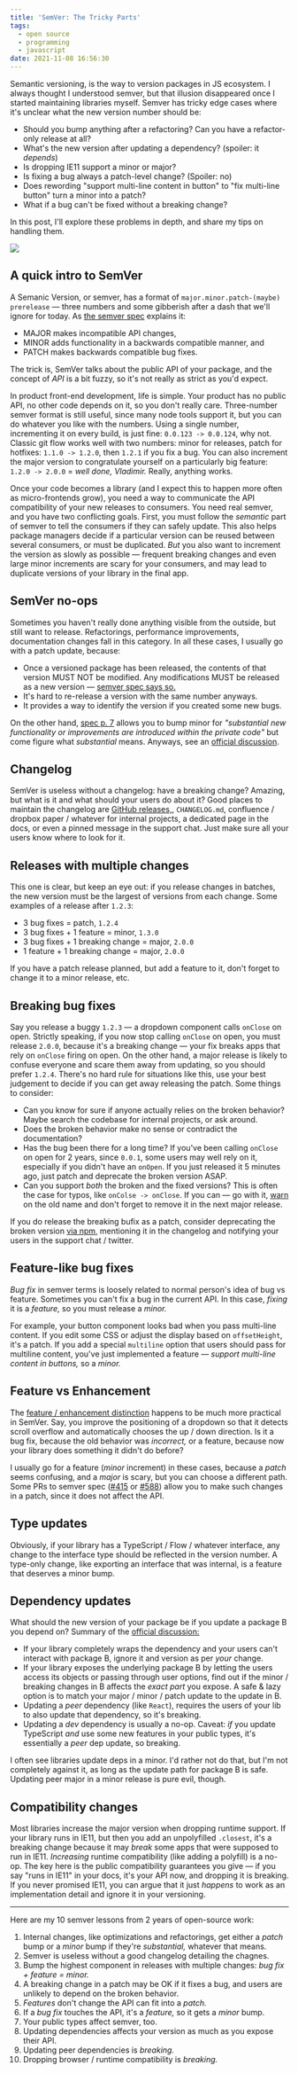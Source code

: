 ```yaml
---
title: 'SemVer: The Tricky Parts'
tags:
  - open source
  - programming
  - javascript
date: 2021-11-08 16:56:30
---
```



Semantic versioning, is the way to version packages in JS ecosystem. I always thought I understood semver, but that illusion disappeared once I started maintaining libraries myself. Semver has tricky edge cases where it's unclear what the new version number should be:

- Should you bump anything after a refactoring? Can you have a refactor-only release at all?
- What's the new version after updating a dependency? (spoiler: it _depends_)
- Is dropping IE11 support a minor or major?
- Is fixing a bug always a patch-level change? (Spoiler: no)
- Does rewording "support multi-line content in button" to "fix multi-line button" turn a minor into a patch?
- What if a bug can't be fixed without a breaking change?

In this post, I'll explore these problems in depth, and share my tips on handling them.

![](/images/semver.jpg)

## A quick intro to SemVer

A Semanic Version, or semver, has a format of `major.minor.patch-(maybe) prerelease` — three numbers and some gibberish after a dash that we'll ignore for today. As [the semver spec](https://semver.org/) explains it:

- MAJOR makes incompatible API changes,
- MINOR adds functionality in a backwards compatible manner, and
- PATCH makes backwards compatible bug fixes.

The trick is, SemVer talks about the public API of your package, and the concept of _API_ is a bit fuzzy, so it's not really as strict as you'd expect.

In product front-end development, life is simple. Your product has no public API, no other code depends on it, so you don't really care. Three-number semver format is still useful, since many node tools support it, but you can do whatever you like with the numbers. Using a single number, incrementing it on every build, is just fine: `0.0.123 -> 0.0.124`, why not. Classic git flow works well with two numbers: minor for releases, patch for hotfixes: `1.1.0 -> 1.2.0`, then `1.2.1` if you fix a bug. You can also increment the major version to congratulate yourself on a particularly big feature: `1.2.0 -> 2.0.0` = _well done, Vladimir._ Really, anything works.

Once your code becomes a library (and I expect this to happen more often as micro-frontends grow), you need a way to communicate the API compatibility of your new releases to consumers. You need real semver, and you have two conflicting goals. First, you must follow the _semantic_ part of semver to tell the consumers if they can safely update. This also helps package managers decide if a particular version can be reused between several consumers, or must be duplicated. _But_ you also want to increment the version as slowly as possible — frequent breaking changes and even large minor increments are scary for your consumers, and may lead to duplicate versions of your library in the final app.

## SemVer no-ops

Sometimes you haven't really done anything visible from the outside, but still want to release. Refactorings, performance improvements, documentation changes fall in this category. In all these cases, I usually go with a patch update, because:

- Once a versioned package has been released, the contents of that version MUST NOT be modified. Any modifications MUST be released as a new version — [semver spec says so.](https://semver.org/#spec-item-3)
- It's hard to re-release a version with the same number anyways.
- It provides a way to identify the version if you created some new bugs.

On the other hand, [spec p. 7](https://semver.org/#spec-item-7) allows you to bump minor for _"substantial new functionality or improvements are introduced within the private code"_ but come figure what _substantial_ means. Anyways, see an [official discussion](https://github.com/semver/semver/issues/146).

## Changelog

SemVer is useless without a changelog: have a breaking change? Amazing, but what is it and what should your users do about it? Good places to maintain the changelog are [GitHub releases,](https://docs.github.com/en/repositories/releasing-projects-on-github/managing-releases-in-a-repository), `CHANGELOG.md`, confluence / dropbox paper / whatever for internal projects, a dedicated page in the docs, or even a pinned message in the support chat. Just make sure all your users know where to look for it.

## Releases with multiple changes

This one is clear, but keep an eye out: if you release changes in batches, the new version must be the largest of versions from each change. Some examples of a release after `1.2.3`:

- 3 bug fixes = patch, `1.2.4`
- 3 bug fixes + 1 feature = minor, `1.3.0`
- 3 bug fixes + 1 breaking change = major, `2.0.0`
- 1 feature + 1 breaking change = major, `2.0.0`

If you have a patch release planned, but add a feature to it, don't forget to change it to a minor release, etc.

## Breaking bug fixes

Say you release a buggy `1.2.3` — a dropdown component calls `onClose` on open. Strictly speaking, if you now stop calling `onClose` on open, you must release `2.0.0`, because it's a breaking change — your fix breaks apps that rely on `onClose` firing on open. On the other hand, a major release is likely to confuse everyone and scare them away from updating, so you should prefer `1.2.4`. There's no hard rule for situations like this, use your best judgement to decide if you can get away releasing the patch. Some things to consider:

- Can you know for sure if anyone actually relies on the broken behavior? Maybe search the codebase for internal projects, or ask around.
- Does the broken behavior make no sense or contradict the documentation?
- Has the bug been there for a long time? If you've been calling `onClose` on open for 2 years, since `0.0.1`, some users may well rely on it, especially if you didn't have an `onOpen`. If you just released it 5 minutes ago, just patch and deprecate the broken version ASAP.
- Can you support _both_ the broken and the fixed versions? This is often the case for typos, like `onColse -> onClose`. If you can — go with it, [warn](/2021/09/22/dev-warnings/) on the old name and don't forget to remove it in the next major release.

If you do release the breaking bufix as a patch, consider deprecating the broken version [via npm,](https://docs.npmjs.com/deprecating-and-undeprecating-packages-or-package-versions) mentioning it in the changelog and notifying your users in the support chat / twitter.

## Feature-like bug fixes

_Bug fix_ in semver terms is loosely related to normal person's idea of bug vs feature. Sometimes you can't fix a bug in the current API. In this case, _fixing_ it is a _feature,_ so you must release a _minor._ 

For example, your button component looks bad when you pass multi-line content. If you edit some CSS or adjust the display based on `offsetHeight`, it's a patch. If you add a special `multiline` option that users should pass for multiline content, you've just implemented a feature — _support multi-line content in buttons,_ so a _minor._

## Feature vs Enhancement

The [feature / enhancement distinction](https://stackoverflow.com/questions/27572557/scrum-terminology-what-is-the-difference-between-a-new-feature-and-an-enhanceme) happens to be much more practical in SemVer. Say, you improve the positioning of a dropdown so that it detects scroll overflow and automatically chooses the up / down direction. Is it a bug fix, because the old behavior was _incorrect,_ or a feature, because now your library does something it didn't do before?

I usually go for a feature (_minor_ increment) in these cases, because a _patch_ seems confusing, and a _major_ is scary, but you can choose a different path. Some PRs to semver spec ([#415](https://github.com/semver/semver/pull/415) or [#588](https://github.com/semver/semver/pull/588)) allow you to make such changes in a patch, since it does not affect the API.

## Type updates

Obviously, if your library has a TypeScript / Flow / whatever interface, any change to the interface type should be reflected in the version number. A type-only change, like exporting an interface that was internal, is a feature that deserves a minor bump.

## Dependency updates

What should the new version of your package be if you update a package B you depend on? Summary of the [official discussion:](https://github.com/semver/semver/issues/148)

- If your library completely wraps the dependency and your users can't interact with package B, ignore it and version as per _your_ change.
- If your library exposes the underlying package B by letting the users access its objects or passing through user options, find out if the minor / breaking changes in B affects the _exact part_ you expose. A safe & lazy option is to match your major / minor / patch update to the update in B.
- Updating a _peer_ dependency (like `React`), requires the users of your lib to also update that dependency, so it's breaking.
- Updating a _dev_ dependency is usually a no-op. Caveat: _if_ you update TypeScript _and_ use some new features in your public types, it's essentially a _peer_ dep update, so breaking. 

I often see libraries update deps in a minor. I'd rather not do that, but I'm not completely against it, as long as the update path for package B is safe. Updating peer major in a minor release is pure evil, though.

## Compatibility changes

Most libraries increase the major version when dropping runtime support. If your library runs in IE11, but then you add an unpolyfilled `.closest`, it's a breaking change because it may _break_ some apps that were supposed to run in IE11. _Increasing_ runtime compatibility (like adding a polyfill) is a no-op. The key here is the public compatibility guarantees you give — if you say "runs in IE11" in your docs, it's your API now, and dropping it is breaking. If you never promised IE11, you can argue that it just _happens_ to work as an implementation detail and ignore it in your versioning.

---

Here are my 10 semver lessons from 2 years of open-source work:

1. Internal changes, like optimizations and refactorings, get either a _patch_ bump or a _minor_ bump if they're _substantial,_ whatever that means.
2. Semver is useless without a good changelog detailing the chagnes.
3. Bump the highest component in releases with multiple changes: _bug fix + feature = minor._
4. A breaking change in a patch may be OK if it fixes a bug, and users are unlikely to depend on the broken behavior.
5. _Features_ don't change the API can fit into a _patch._
6. If a _bug fix_ touches the API, it's a _feature,_ so it gets a _minor_ bump.
7. Your public types affect semver, too.
8. Updating dependencies affects your version as much as you expose their API.
9. Updating peer dependencies is _breaking._
10. Dropping browser / runtime compatibility is _breaking._

